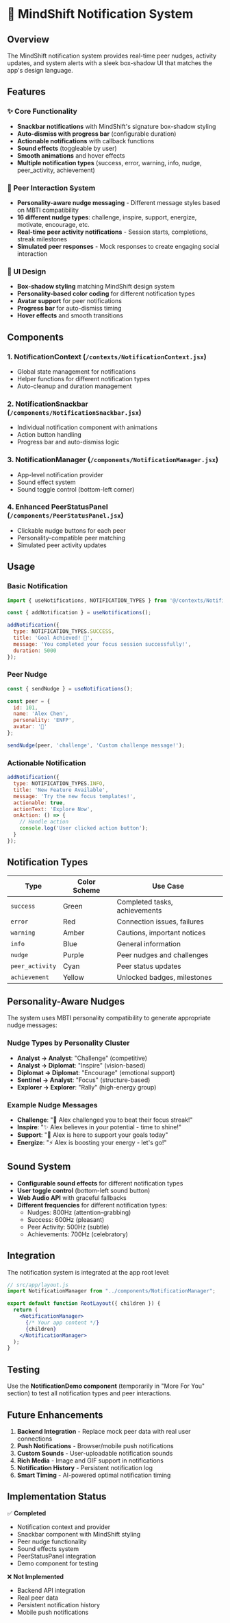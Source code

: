 # 🔔 MindShift Notification System

## Overview

The MindShift notification system provides real-time peer nudges, activity updates, and system alerts with a sleek box-shadow UI that matches the app's design language.

## Features

### ✨ Core Functionality
- **Snackbar notifications** with MindShift's signature box-shadow styling
- **Auto-dismiss with progress bar** (configurable duration)
- **Actionable notifications** with callback functions
- **Sound effects** (toggleable by user)
- **Smooth animations** and hover effects
- **Multiple notification types** (success, error, warning, info, nudge, peer_activity, achievement)

### 🤝 Peer Interaction System
- **Personality-aware nudge messaging** - Different message styles based on MBTI compatibility
- **16 different nudge types**: challenge, inspire, support, energize, motivate, encourage, etc.
- **Real-time peer activity notifications** - Session starts, completions, streak milestones
- **Simulated peer responses** - Mock responses to create engaging social interaction

### 🎨 UI Design
- **Box-shadow styling** matching MindShift design system
- **Personality-based color coding** for different notification types  
- **Avatar support** for peer notifications
- **Progress bar** for auto-dismiss timing
- **Hover effects** and smooth transitions

## Components

### 1. NotificationContext (`/contexts/NotificationContext.jsx`)
- Global state management for notifications
- Helper functions for different notification types
- Auto-cleanup and duration management

### 2. NotificationSnackbar (`/components/NotificationSnackbar.jsx`)
- Individual notification component with animations
- Action button handling
- Progress bar and auto-dismiss logic

### 3. NotificationManager (`/components/NotificationManager.jsx`)
- App-level notification provider
- Sound effect system
- Sound toggle control (bottom-left corner)

### 4. Enhanced PeerStatusPanel (`/components/PeerStatusPanel.jsx`)
- Clickable nudge buttons for each peer
- Personality-compatible peer matching
- Simulated peer activity updates

## Usage

### Basic Notification
```javascript
import { useNotifications, NOTIFICATION_TYPES } from '@/contexts/NotificationContext';

const { addNotification } = useNotifications();

addNotification({
  type: NOTIFICATION_TYPES.SUCCESS,
  title: 'Goal Achieved! 🎉',
  message: 'You completed your focus session successfully!',
  duration: 5000
});
```

### Peer Nudge
```javascript
const { sendNudge } = useNotifications();

const peer = {
  id: 101,
  name: 'Alex Chen',
  personality: 'ENFP',
  avatar: '🎯'
};

sendNudge(peer, 'challenge', 'Custom challenge message!');
```

### Actionable Notification
```javascript
addNotification({
  type: NOTIFICATION_TYPES.INFO,
  title: 'New Feature Available',
  message: 'Try the new focus templates!',
  actionable: true,
  actionText: 'Explore Now',
  onAction: () => {
    // Handle action
    console.log('User clicked action button');
  }
});
```

## Notification Types

| Type | Color Scheme | Use Case |
|------|--------------|----------|
| `success` | Green | Completed tasks, achievements |
| `error` | Red | Connection issues, failures |
| `warning` | Amber | Cautions, important notices |
| `info` | Blue | General information |
| `nudge` | Purple | Peer nudges and challenges |
| `peer_activity` | Cyan | Peer status updates |
| `achievement` | Yellow | Unlocked badges, milestones |

## Personality-Aware Nudges

The system uses MBTI personality compatibility to generate appropriate nudge messages:

### Nudge Types by Personality Cluster
- **Analyst → Analyst**: "Challenge" (competitive)
- **Analyst → Diplomat**: "Inspire" (vision-based)
- **Diplomat → Diplomat**: "Encourage" (emotional support)
- **Sentinel → Analyst**: "Focus" (structure-based)
- **Explorer → Explorer**: "Rally" (high-energy group)

### Example Nudge Messages
- **Challenge**: "🎯 Alex challenged you to beat their focus streak!"
- **Inspire**: "✨ Alex believes in your potential - time to shine!"
- **Support**: "🤗 Alex is here to support your goals today"
- **Energize**: "⚡ Alex is boosting your energy - let's go!"

## Sound System

- **Configurable sound effects** for different notification types
- **User toggle control** (bottom-left sound button)
- **Web Audio API** with graceful fallbacks
- **Different frequencies** for different notification types:
  - Nudges: 800Hz (attention-grabbing)
  - Success: 600Hz (pleasant)
  - Peer Activity: 500Hz (subtle)
  - Achievements: 700Hz (celebratory)

## Integration

The notification system is integrated at the app root level:

```jsx
// src/app/layout.js
import NotificationManager from "../components/NotificationManager";

export default function RootLayout({ children }) {
  return (
    <NotificationManager>
      {/* Your app content */}
      {children}
    </NotificationManager>
  );
}
```

## Testing

Use the **NotificationDemo component** (temporarily in "More For You" section) to test all notification types and peer interactions.

## Future Enhancements

1. **Backend Integration** - Replace mock peer data with real user connections
2. **Push Notifications** - Browser/mobile push notifications
3. **Custom Sounds** - User-uploadable notification sounds
4. **Rich Media** - Image and GIF support in notifications
5. **Notification History** - Persistent notification log
6. **Smart Timing** - AI-powered optimal notification timing

## Implementation Status

✅ **Completed**
- Notification context and provider
- Snackbar component with MindShift styling
- Peer nudge functionality 
- Sound effects system
- PeerStatusPanel integration
- Demo component for testing

❌ **Not Implemented**
- Backend API integration
- Real peer data
- Persistent notification history
- Mobile push notifications
